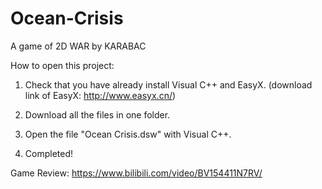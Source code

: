 # Ocean-Crisis
A game of 2D WAR by KARABAC

How to open this project:

1. Check that you have already install Visual C++ and EasyX. (download link of EasyX: http://www.easyx.cn/)

2. Download all the files in one folder.

3. Open the file "Ocean Crisis.dsw" with Visual C++.

4. Completed!

Game Review: https://www.bilibili.com/video/BV154411N7RV/
